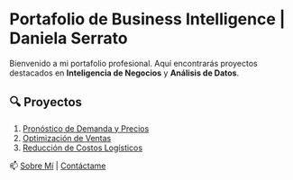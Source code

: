 
# Portafolio de Business Intelligence | Daniela Serrato  

Bienvenido a mi portafolio profesional. Aquí encontrarás proyectos destacados en **Inteligencia de Negocios** y **Análisis de Datos**.  

## 🔍 Proyectos  
1. [Pronóstico de Demanda y Precios](proyectos/proyecto1.md)  
2. [Optimización de Ventas](proyectos/proyecto2.md)  
3. [Reducción de Costos Logísticos](proyectos/proyecto3.md)  

📫 [Sobre Mí](sobre-mi.md) | [Contáctame](contacto.md)  
